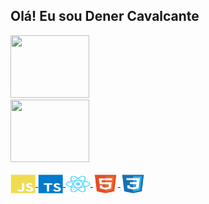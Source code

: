 ## Olá! Eu sou  Dener Cavalcante
 <div>
  <a href="https://github.com/DenerCavalcante">
  <img height="100em" width="50%" src="https://github-readme-stats.vercel.app/api?username=DenerCavalcante&show_icons=true&theme=chartreuse-dark&include_all_commits=true&count_private=true"/>
  <img height="100em" width="50%" src="https://github-readme-stats.vercel.app/api/top-langs/?username=DenerCavalcante&layout=compact&langs_count=7&theme=chartreuse-dark"/>
</div>
<div style="display: inline_block"><br>
  <img align="center" alt="Rafa-Js" height="30" width="40" src="https://raw.githubusercontent.com/devicons/devicon/master/icons/javascript/javascript-plain.svg">
  <img align="center" alt="Rafa-Ts" height="30" width="40" src="https://raw.githubusercontent.com/devicons/devicon/master/icons/typescript/typescript-plain.svg">
  <img align="center" alt="Rafa-React" height="30" width="40" src="https://raw.githubusercontent.com/devicons/devicon/master/icons/react/react-original.svg">
  <img align="center" alt="Rafa-HTML" height="30" width="40" src="https://raw.githubusercontent.com/devicons/devicon/master/icons/html5/html5-original.svg">
  <img align="center" alt="Rafa-CSS" height="30" width="40" src="https://raw.githubusercontent.com/devicons/devicon/master/icons/css3/css3-original.svg">
</div>

